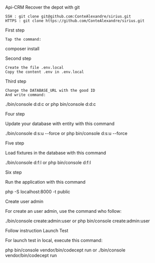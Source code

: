 Api-CRM
Recover the depot with git

    SSH : git clone git@github.com:ConteAlexandre/sirius.git
    HTTPS : git clone https://github.com/ConteAlexandre/sirius.git

First step

    Tap the command:

composer install

Second step

    Create the file .env.local
    Copy the content .env in .env.local

Third step

    Change the DATABASE_URL with the good ID
    And write command:

./bin/console d:d:c
or
php bin/console d:d:c

Four step

Update your database with entity with this command

./bin/console d:s:u --force
or
php bin/console d:s:u --force

Five step

Load fixtures in the database with this command

./bin/console d:f:l
or
php bin/console d:f:l

Six step

Run the application with this command

php -S localhost:8000 -t public

Create user admin

For create an user admin, use the command who follow:

./bin/console create:admin:user
or
php bin/console create:admin:user

Follow instruction
Launch Test

For launch test in local, execute this command:

php bin/console vendor/bin/codecept run
or
./bin/console vendor/bin/codecept run